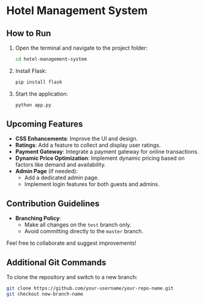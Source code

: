 # Hotel Management System

## How to Run

1. Open the terminal and navigate to the project folder:
   ```bash
   cd hotel-management-system
   ```
2. Install Flask:
   ```bash
   pip install flask
   ```
3. Start the application:
   ```bash
   python app.py
   ```

## Upcoming Features

- **CSS Enhancements**: Improve the UI and design.
- **Ratings**: Add a feature to collect and display user ratings.
- **Payment Gateway**: Integrate a payment gateway for online transactions.
- **Dynamic Price Optimization**: Implement dynamic pricing based on factors like demand and availability.
- **Admin Page** (if needed):
  - Add a dedicated admin page.
  - Implement login features for both guests and admins.

## Contribution Guidelines

- **Branching Policy**:
  - Make all changes on the `test` branch only.
  - Avoid committing directly to the `master` branch.

Feel free to collaborate and suggest improvements!
## Additional Git Commands

To clone the repository and switch to a new branch:
```bash
git clone https://github.com/your-username/your-repo-name.git
git checkout new-branch-name
```
